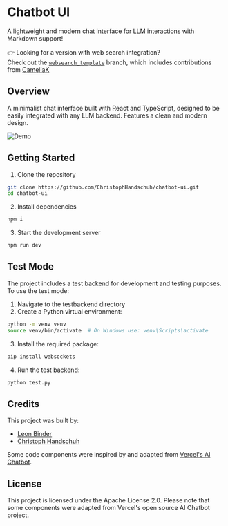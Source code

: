 # Chatbot UI

A lightweight and modern chat interface for LLM interactions with Markdown support!

👉 Looking for a version with web search integration?   
Check out the [`websearch_template`](https://github.com/ChristophHandschuh/chatbot-ui/tree/websearch_template) branch, which includes contributions from [CameliaK](https://github.com/CameliaK)

## Overview

A minimalist chat interface built with React and TypeScript, designed to be easily integrated with any LLM backend. Features a clean and modern design.

![Demo](demo/image.png)

## Getting Started

1. Clone the repository
```bash
git clone https://github.com/ChristophHandschuh/chatbot-ui.git
cd chatbot-ui
```

2. Install dependencies
```bash
npm i
```

3. Start the development server
```bash
npm run dev
```

## Test Mode

The project includes a test backend for development and testing purposes. To use the test mode:

1. Navigate to the testbackend directory
2. Create a Python virtual environment:
```bash
python -m venv venv
source venv/bin/activate  # On Windows use: venv\Scripts\activate
```
3. Install the required package:
```bash
pip install websockets
```
4. Run the test backend:
```bash
python test.py
```

## Credits

This project was built by:
- [Leon Binder](https://github.com/LeonBinder)
- [Christoph Handschuh](https://github.com/ChristophHandschuh)

Some code components were inspired by and adapted from [Vercel's AI Chatbot](https://github.com/vercel/ai-chatbot).

## License

This project is licensed under the Apache License 2.0. Please note that some components were adapted from Vercel's open source AI Chatbot project.
